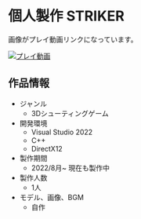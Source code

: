 # 個人製作 STRIKER

画像がプレイ動画リンクになっています。

[![プレイ動画](https://img.youtube.com/vi/XgiTfmUDh_M/0.jpg)](https://youtu.be/XgiTfmUDh_M)

## 作品情報

- ジャンル
  - 3Dシューティングゲーム
- 開発環境
  - Visual Studio 2022
  - C++
  - DirectX12
- 製作期間
  - 2022/8月~ 現在も製作中
- 製作人数
  - 1人
- モデル、画像、BGM
  - 自作
